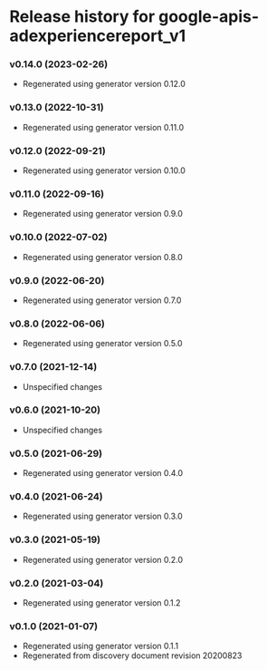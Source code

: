 # Release history for google-apis-adexperiencereport_v1

### v0.14.0 (2023-02-26)

* Regenerated using generator version 0.12.0

### v0.13.0 (2022-10-31)

* Regenerated using generator version 0.11.0

### v0.12.0 (2022-09-21)

* Regenerated using generator version 0.10.0

### v0.11.0 (2022-09-16)

* Regenerated using generator version 0.9.0

### v0.10.0 (2022-07-02)

* Regenerated using generator version 0.8.0

### v0.9.0 (2022-06-20)

* Regenerated using generator version 0.7.0

### v0.8.0 (2022-06-06)

* Regenerated using generator version 0.5.0

### v0.7.0 (2021-12-14)

* Unspecified changes

### v0.6.0 (2021-10-20)

* Unspecified changes

### v0.5.0 (2021-06-29)

* Regenerated using generator version 0.4.0

### v0.4.0 (2021-06-24)

* Regenerated using generator version 0.3.0

### v0.3.0 (2021-05-19)

* Regenerated using generator version 0.2.0

### v0.2.0 (2021-03-04)

* Regenerated using generator version 0.1.2

### v0.1.0 (2021-01-07)

* Regenerated using generator version 0.1.1
* Regenerated from discovery document revision 20200823

